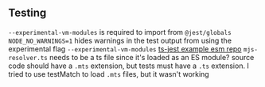 ## Testing
`--experimental-vm-modules` is required to import from `@jest/globals`
`NODE_NO_WARNINGS=1` hides warnings in the test output from using the experimental flag `--experimental-vm-modules`
[ts-jest example esm repo](https://github.com/kulshekhar/ts-jest/tree/main/e2e/native-esm-ts)
`mjs-resolver.ts` needs to be a ts file since it's loaded as an ES module?
source code should have a `.mts` extension, but tests must have a `.ts` extension. I tried to use testMatch to load `.mts` files, but it wasn't working
